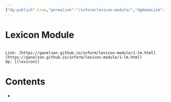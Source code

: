 ```yaml
---
{"dg-publish":true,"permalink":"/inform/lexicon-module/","dgHomeLink":true,"dgPassFrontmatter":false}
---
```


# Lexicon Module
```ad-info

Link: [https://ganelson.github.io/inform/lexicon-module/1-lm.html](https://ganelson.github.io/inform/lexicon-module/1-lm.html)
Up: [[lexicon]]
```

# Contents
- 